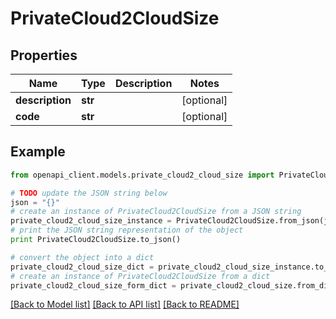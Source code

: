# PrivateCloud2CloudSize


## Properties
Name | Type | Description | Notes
------------ | ------------- | ------------- | -------------
**description** | **str** |  | [optional] 
**code** | **str** |  | [optional] 

## Example

```python
from openapi_client.models.private_cloud2_cloud_size import PrivateCloud2CloudSize

# TODO update the JSON string below
json = "{}"
# create an instance of PrivateCloud2CloudSize from a JSON string
private_cloud2_cloud_size_instance = PrivateCloud2CloudSize.from_json(json)
# print the JSON string representation of the object
print PrivateCloud2CloudSize.to_json()

# convert the object into a dict
private_cloud2_cloud_size_dict = private_cloud2_cloud_size_instance.to_dict()
# create an instance of PrivateCloud2CloudSize from a dict
private_cloud2_cloud_size_form_dict = private_cloud2_cloud_size.from_dict(private_cloud2_cloud_size_dict)
```
[[Back to Model list]](../README.md#documentation-for-models) [[Back to API list]](../README.md#documentation-for-api-endpoints) [[Back to README]](../README.md)


